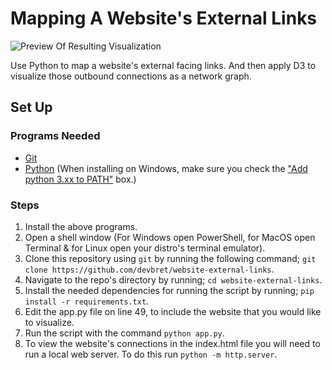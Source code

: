 # Mapping A Website's External Links

![Preview Of Resulting Visualization](https://hosting.photobucket.com/images/i/bernhoftbret/external-links_1pTCsPTZrLadhZaz4FHiUs.png)

Use Python to map a website's external facing links. And then apply D3 to visualize those outbound connections as a network graph.

## Set Up

### Programs Needed 

- [Git](https://git-scm.com/downloads)
- [Python](https://www.python.org/downloads/) (When installing on Windows, make sure you check the ["Add python 3.xx to PATH"](https://hosting.photobucket.com/images/i/bernhoftbret/python.png) box.)

### Steps

1. Install the above programs.
2. Open a shell window (For Windows open PowerShell, for MacOS open Terminal & for Linux open your distro's terminal emulator).
3. Clone this repository using `git` by running the following command; `git clone https://github.com/devbret/website-external-links`.
4. Navigate to the repo's directory by running; `cd website-external-links`.
5. Install the needed dependencies for running the script by running; `pip install -r requirements.txt`.
6. Edit the app.py file on line 49, to include the website that you would like to visualize.
7. Run the script with the command `python app.py`.
8. To view the website's connections in the index.html file you will need to run a local web server. To do this run `python -m http.server`.
